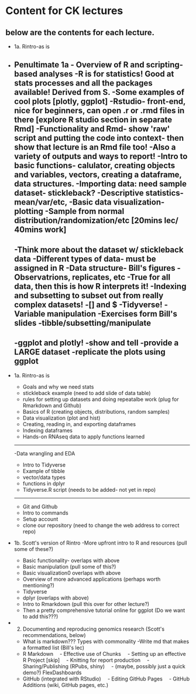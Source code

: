 # Content for CK lectures
below are the contents for each lecture.
-----
- 1a. Rintro-as is
- Penultimate 1a
		- Overview of R and scripting-based analyses
		-R is for statistics! Good at stats processes and all the packages available! Derived from S.
		-Some examples of cool plots [plotly, ggplot]
		-Rstudio- front-end, nice for beginners, can open .r or .rmd files in there [explore R studio section in separate Rmd]
		-Functionality and Rmd- show 'raw' script and putting the code into context- then show that lecture is an Rmd file too!
		-Also a variety of outputs and ways to report!
		-Intro to basic functions- calulator, creating objects and variables, vectors, creating a dataframe, data structures.
		-Importing data: need sample dataset- stickleback?
	-Descriptive statistics- mean/var/etc, 
	-Basic data visualization- plotting
	-Sample from normal distribution/randomization/etc
	[20mins lec/ 40mins work]
	----	
	-Think more about the dataset w/ stickleback data
		-Different types of data- must be assigned in R
		-Data structure- Bill's figures
		-Observatrions, replicates, etc
		-True for all data, then this is how R interprets it!
	-Indexing and subsetting to subset out from really complex datasets!
		-[] and $
	-Tidyverse!
		-Variable manipulation
		-Exercises form Bill's slides
		-tibble/subsetting/manipulate
	----
	-ggplot and plotly!
	-show and tell
	-provide a LARGE dataset
	-replicate the plots using ggplot
	-----
	

- 1a. Rintro-as is
	- Goals and why we need stats
	- stickleback example (need to add slide of data table)
	- rules for setting up datasets and doing repeatalbe work (plug for Rmarkdown and Github)
	- Basics of R (creating objects, distributions, random samples)
	- Data visualization (plot and hist)
	- Creating, reading in, and exporting dataframes
	- Indexing dataframes
	- Hands-on RNAseq data to apply functions learned
	-------------
	-Data wrangling and EDA
	- Intro to Tidyverse
	- Example of tibble
	- vector/data types
	- functions in dplyr
	- Tidyverse.R script (needs to be added- not yet in repo)
	-------------
	- Git and Github
	- Intro to commands
	- Setup account
	- clone our repository (need to change the web address to correct repo) 

- 1b. Scott's version of Rintro
	-More upfront intro to R and resources (pull some of these?)
	- Basic functionality- overlaps with above
	- Basic manipulation (pull some of this?)
	- Basic visualization0 overlaps with above
	- Overview of more advanced applications (perhaps worth mentioning?)
	- Tidyverse
	- dplyr (overlaps with above)
	- Intro to Rmarkdown (pull this over for other lecture?)
	- Then a pretty comprehensive tutorial online for ggplot (Do we want to add this???)


- 2. Documenting and reproducing genomics research (Scott's recommendations, below)
	- What is markdown??? Types with commonality
	-Write md that makes a formatted list (Bill's lec)
	- R Markdown
	 - Effective use of Chunks
	 - Setting up an effective R Project [skip]
	 - Knitting for report production
	 - Sharing/Publishing (RPubs, shiny)
	 - (maybe, possibly just a quick demo?) FlexDashboards 
	- GitHub (integrated with RStudio)
	 - Editing GitHub Pages
	 - GitHub Additions (wiki, GitHub pages, etc.) 
